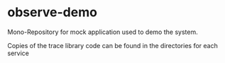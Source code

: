 # observe-demo

Mono-Repository for mock application used to demo the system.

Copies of the trace library code can be found in the directories for each service

